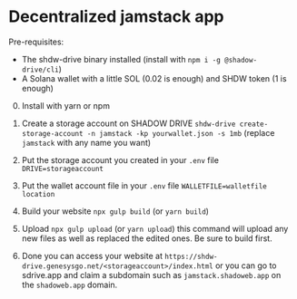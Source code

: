 # Decentralized jamstack app

Pre-requisites:
* The shdw-drive binary installed (install with `npm i -g @shadow-drive/cli`)
* A Solana wallet with a little SOL (0.02 is enough) and SHDW token (1 is enough)

0. Install with yarn or npm

1. Create a storage account on SHADOW DRIVE
`shdw-drive create-storage-account -n jamstack -kp yourwallet.json -s 1mb`
(replace `jamstack` with any name you want)

2. Put the storage account you created in your `.env` file
`DRIVE=storageaccount`

3. Put the wallet account file in your `.env` file
`WALLETFILE=walletfile location`

4. Build your website 
`npx gulp build` (or `yarn build`)

5. Upload
`npx gulp upload` (or `yarn upload`)
this command will upload any new files as well as replaced the edited ones. Be sure to build first.

6. Done
you can access your website at `https://shdw-drive.genesysgo.net/<storageaccount>/index.html` or you can
go to sdrive.app and claim a subdomain such as `jamstack.shadoweb.app` on the `shadoweb.app` domain.


